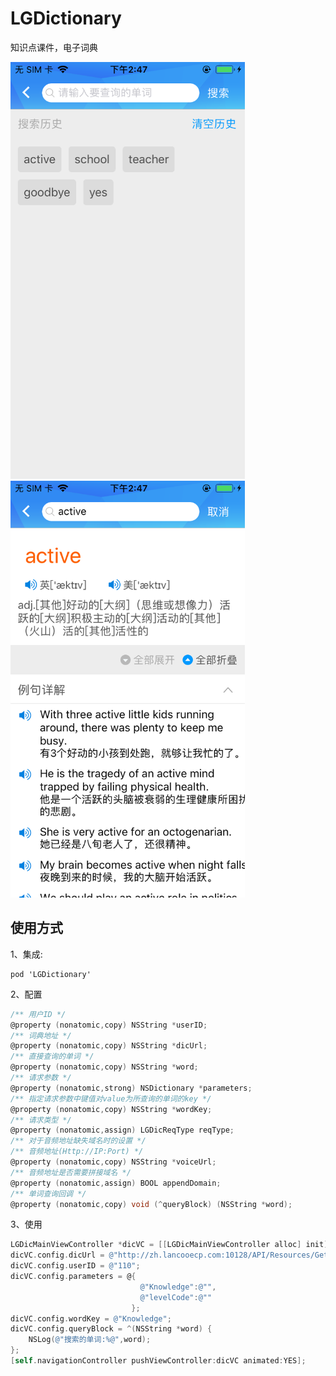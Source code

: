 # LGDictionary
知识点课件，电子词典
<div align="left">
<img src="https://github.com/LYajun/LGDictionary/blob/master/Assets/dic1.PNG" width ="375" height ="667" >
<img src="https://github.com/LYajun/LGDictionary/blob/master/Assets/dic2.PNG" width ="375" height ="667" >
 </div>
 
## 使用方式

1、集成:

```
pod 'LGDictionary'
```

2、配置

```objective-c
/** 用户ID */
@property (nonatomic,copy) NSString *userID;
/** 词典地址 */
@property (nonatomic,copy) NSString *dicUrl;
/** 直接查询的单词 */
@property (nonatomic,copy) NSString *word;
/** 请求参数 */
@property (nonatomic,strong) NSDictionary *parameters;
/** 指定请求参数中键值对value为所查询的单词的key */
@property (nonatomic,copy) NSString *wordKey;
/** 请求类型 */
@property (nonatomic,assign) LGDicReqType reqType;
/** 对于音频地址缺失域名时的设置 */
/** 音频地址(Http://IP:Port) */
@property (nonatomic,copy) NSString *voiceUrl;
/** 音频地址是否需要拼接域名 */
@property (nonatomic,assign) BOOL appendDomain;
/** 单词查询回调 */
@property (nonatomic,copy) void (^queryBlock) (NSString *word);
```

3、使用

```objective-c
LGDicMainViewController *dicVC = [[LGDicMainViewController alloc] init];
dicVC.config.dicUrl = @"http://zh.lancooecp.com:10128/API/Resources/GetCourseware";
dicVC.config.userID = @"110";
dicVC.config.parameters = @{
                             @"Knowledge":@"",
                             @"levelCode":@""
                           };
dicVC.config.wordKey = @"Knowledge";
dicVC.config.queryBlock = ^(NSString *word) {
    NSLog(@"搜索的单词:%@",word);
};
[self.navigationController pushViewController:dicVC animated:YES];
```
